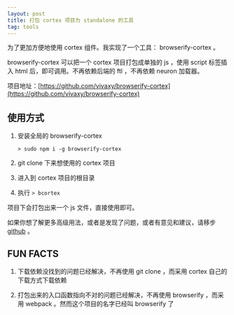 ```yaml
---
layout: post
title: 打包 cortex 项目为 standalone 的工具
tag: tools
---
```


为了更加方便地使用 cortex 组件。我实现了一个工具： browserify-cortex 。

browserify-cortex 可以把一个 cortex 项目打包成单独的 js ，使用 script 标签插入 html 后，即可调用。不再依赖后端的 ftl ，不再依赖 neuron 加载器。

项目地址：[https://github.com/vivaxy/browserify-cortex](https://github.com/vivaxy/browserify-cortex)

## 使用方式

1. 安装全局的 browserify-cortex

    `> sudo npm i -g browserify-cortex`

2. git clone 下来想使用的 cortex 项目

3. 进入到 cortex 项目的根目录

4. 执行 `> bcortex`

项目下会打包出来一个 js 文件，直接使用即可。

如果你想了解更多高级用法，或者是发现了问题，或者有意见和建议，请移步 [github](https://github.com/vivaxy/browserify-cortex) 。

## FUN FACTS

1. 下载依赖没找到的问题已经解决，不再使用 git clone ，而采用 cortex 自己的下载方式下载依赖

2. 打包出来的入口函数指向不对的问题已经解决，不再使用 browserify ，而采用 webpack 。然而这个项目的名字已经叫 browserify 了
